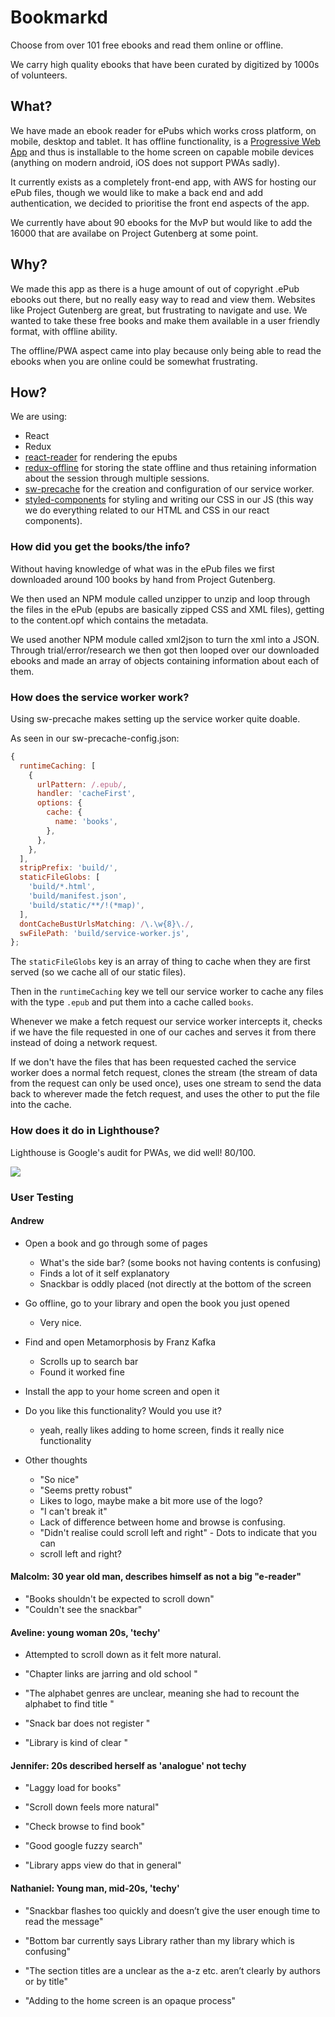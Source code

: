 # Bookmarkd

Choose from over 101 free ebooks and read them online or offline.

We carry high quality ebooks that have been curated by digitized by 1000s of volunteers.

## What?

We have made an ebook reader for ePubs which works cross platform, on mobile, desktop and tablet. It has offline functionality, is a [Progressive Web App](https://developers.google.com/web/progressive-web-apps/) and thus is installable to the home screen on capable mobile devices (anything on modern android, iOS does not support PWAs sadly).

It currently exists as a completely front-end app, with AWS for hosting our ePub files, though we would like to make a back end and add authentication, we decided to prioritise the front end aspects of the app.

We currently have about 90 ebooks for the MvP but would like to add the 16000 that are availabe on Project Gutenberg at some point.

## Why?

We made this app as there is a huge amount of out of copyright .ePub ebooks out there, but no really easy way to read and view them. Websites like Project Gutenberg are great, but frustrating to navigate and use. We wanted to take these free books and make them available in a user friendly format, with offline ability.

The offline/PWA aspect came into play because only being able to read the ebooks when you are online could be somewhat frustrating.

## How?

We are using:
- React
- Redux
- [react-reader](https://www.npmjs.com/package/react-reader) for rendering the epubs
- [redux-offline](https://github.com/jevakallio/redux-offline) for storing the state offline and thus retaining information about the session through multiple sessions.
- [sw-precache](https://github.com/GoogleChrome/sw-precache) for the creation and configuration of our service worker.
- [styled-components](https://github.com/styled-components/styled-components) for styling and writing our CSS in our JS (this way we do everything related to our HTML and CSS in our react components).

### How did you get the books/the info?

Without having knowledge of what was in the ePub files we first downloaded around 100 books by hand from Project Gutenberg.

We then used an NPM module called unzipper to unzip and loop through the files in the ePub (epubs are basically zipped CSS and XML files), getting to the content.opf which contains the metadata.

We used another NPM module called xml2json to turn the xml into a JSON. Through trial/error/research we then got then looped over our downloaded ebooks and made an array of objects containing information about each of them.

### How does the service worker work?

Using sw-precache makes setting up the service worker quite doable.

As seen in our sw-precache-config.json:

```javascript
{
  runtimeCaching: [
    {
      urlPattern: /.epub/,
      handler: 'cacheFirst',
      options: {
        cache: {
          name: 'books',
        },
      },
    },
  ],
  stripPrefix: 'build/',
  staticFileGlobs: [
    'build/*.html',
    'build/manifest.json',
    'build/static/**/!(*map)',
  ],
  dontCacheBustUrlsMatching: /\.\w{8}\./,
  swFilePath: 'build/service-worker.js',
};
```

The ```staticFileGlobs``` key is an array of thing to cache when they are first served (so we cache all of our static files).

Then in the ```runtimeCaching``` key we tell our service worker to cache any files with the type ```.epub``` and put them into a cache called ```books```.

Whenever we make a fetch request our service worker intercepts it, checks if we have the file requested in one of our caches and serves it from there instead of doing a network request.

If we don't have the files that has been requested cached the service worker does a normal fetch request, clones the stream (the stream of data from the request can only be used once), uses one stream to send the data back to wherever made the fetch request, and uses the other to put the file into the cache.

### How does it do in Lighthouse?

Lighthouse is Google's audit for PWAs, we did well! 80/100.

![](https://files.gitter.im/fac10/ebook-app/QLPL/Screen-Shot-2017-05-11-at-22.53.58.png)


### User Testing

#### Andrew

* Open a book and go through some of pages
  * What's the side bar? (some books not having contents is confusing)
  * Finds a lot of it self explanatory
  * Snackbar is oddly placed (not directly at the bottom of the screen
* Go offline, go to your library and open the book you just opened
  * Very nice.
* Find and open Metamorphosis by Franz Kafka
  * Scrolls up to search bar
  * Found it worked fine
* Install the app to your home screen and open it
* Do you like this functionality? Would you use it?
  * yeah, really likes adding to home screen, finds it really nice functionality

* Other thoughts
  * "So nice"
  * "Seems pretty robust"
  * Likes to logo, maybe make a bit more use of the logo?
  * "I can't break it"
  * Lack of difference between home and browse is confusing.
  * "Didn't realise could scroll left and right" - Dots to indicate that you can
  * scroll left and right?

#### Malcolm: 30 year old man, describes himself as not a big "e-reader"

* "Books shouldn't be expected to scroll down"
* "Couldn't see the snackbar"


#### Aveline: young woman 20s, 'techy'
* Attempted to scroll down as it felt more natural.

* "Chapter links are jarring and old school "

* "The alphabet genres are unclear, meaning she had to recount the alphabet to find title "

* "Snack bar does not register "

* "Library is kind of clear "


#### Jennifer: 20s described herself as 'analogue' not techy
* "Laggy load for books"

* "Scroll down feels more natural" 

* "Check browse to find book"

* "Good google fuzzy search"

* "Library  apps view do that in general"


#### Nathaniel: Young man, mid-20s, 'techy'

* "Snackbar flashes too quickly and doesn’t give the user enough time to read the
message"

* "Bottom bar currently says Library rather than my library which is confusing"

* "The section titles are a unclear as the a-z etc. aren’t clearly by
authors or by title"

* "Adding to the home screen is an opaque process"
